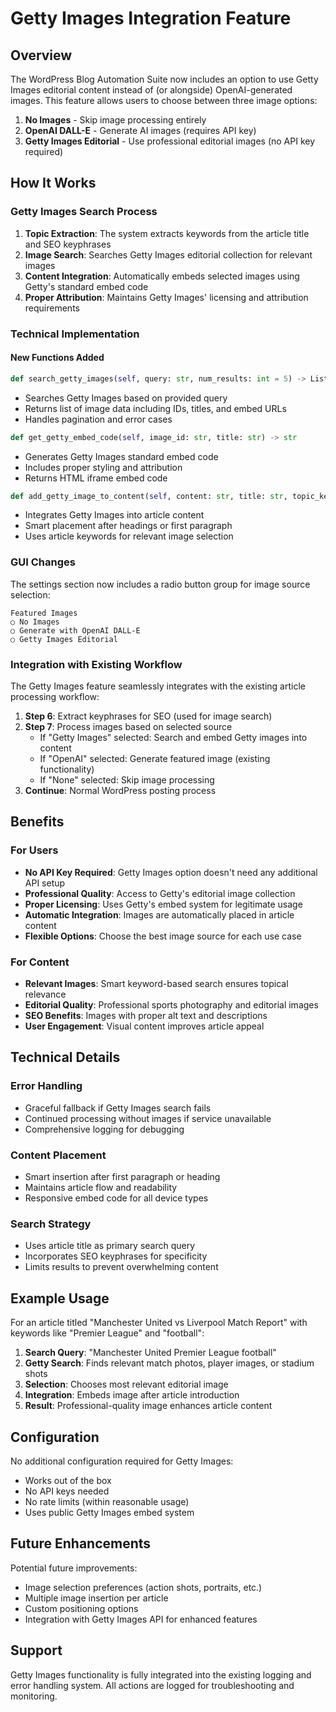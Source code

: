 # Getty Images Integration Feature

## Overview

The WordPress Blog Automation Suite now includes an option to use Getty Images editorial content instead of (or alongside) OpenAI-generated images. This feature allows users to choose between three image options:

1. **No Images** - Skip image processing entirely
2. **OpenAI DALL-E** - Generate AI images (requires API key)
3. **Getty Images Editorial** - Use professional editorial images (no API key required)

## How It Works

### Getty Images Search Process

1. **Topic Extraction**: The system extracts keywords from the article title and SEO keyphrases
2. **Image Search**: Searches Getty Images editorial collection for relevant images
3. **Content Integration**: Automatically embeds selected images using Getty's standard embed code
4. **Proper Attribution**: Maintains Getty Images' licensing and attribution requirements

### Technical Implementation

#### New Functions Added

```python
def search_getty_images(self, query: str, num_results: int = 5) -> List[Dict[str, str]]
```
- Searches Getty Images based on provided query
- Returns list of image data including IDs, titles, and embed URLs
- Handles pagination and error cases

```python
def get_getty_embed_code(self, image_id: str, title: str) -> str
```
- Generates Getty Images standard embed code
- Includes proper styling and attribution
- Returns HTML iframe embed code

```python
def add_getty_image_to_content(self, content: str, title: str, topic_keywords: List[str] = None) -> str
```
- Integrates Getty Images into article content
- Smart placement after headings or first paragraph
- Uses article keywords for relevant image selection

### GUI Changes

The settings section now includes a radio button group for image source selection:

```
Featured Images
○ No Images
○ Generate with OpenAI DALL-E
○ Getty Images Editorial
```

### Integration with Existing Workflow

The Getty Images feature seamlessly integrates with the existing article processing workflow:

1. **Step 6**: Extract keyphrases for SEO (used for image search)
2. **Step 7**: Process images based on selected source
   - If "Getty Images" selected: Search and embed Getty images into content
   - If "OpenAI" selected: Generate featured image (existing functionality)
   - If "None" selected: Skip image processing
3. **Continue**: Normal WordPress posting process

## Benefits

### For Users
- **No API Key Required**: Getty Images option doesn't need any additional API setup
- **Professional Quality**: Access to Getty's editorial image collection
- **Proper Licensing**: Uses Getty's embed system for legitimate usage
- **Automatic Integration**: Images are automatically placed in article content
- **Flexible Options**: Choose the best image source for each use case

### For Content
- **Relevant Images**: Smart keyword-based search ensures topical relevance
- **Editorial Quality**: Professional sports photography and editorial images
- **SEO Benefits**: Images with proper alt text and descriptions
- **User Engagement**: Visual content improves article appeal

## Technical Details

### Error Handling
- Graceful fallback if Getty Images search fails
- Continued processing without images if service unavailable
- Comprehensive logging for debugging

### Content Placement
- Smart insertion after first paragraph or heading
- Maintains article flow and readability
- Responsive embed code for all device types

### Search Strategy
- Uses article title as primary search query
- Incorporates SEO keyphrases for specificity
- Limits results to prevent overwhelming content

## Example Usage

For an article titled "Manchester United vs Liverpool Match Report" with keywords like "Premier League" and "football":

1. **Search Query**: "Manchester United Premier League football"
2. **Getty Search**: Finds relevant match photos, player images, or stadium shots
3. **Selection**: Chooses most relevant editorial image
4. **Integration**: Embeds image after article introduction
5. **Result**: Professional-quality image enhances article content

## Configuration

No additional configuration required for Getty Images:
- Works out of the box
- No API keys needed
- No rate limits (within reasonable usage)
- Uses public Getty Images embed system

## Future Enhancements

Potential future improvements:
- Image selection preferences (action shots, portraits, etc.)
- Multiple image insertion per article
- Custom positioning options
- Integration with Getty Images API for enhanced features

## Support

Getty Images functionality is fully integrated into the existing logging and error handling system. All actions are logged for troubleshooting and monitoring.
